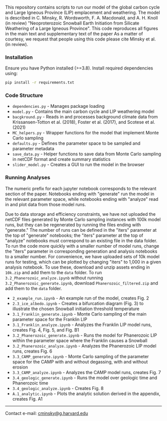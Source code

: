 This repository contains scripts to run our model of the global carbon cycle and Large Igneous Province (LIP) emplacement and weathering. The model is described in C. Minsky, R. Wordsworth, F. A. Macdonald, and A. H. Knoll (in review) "Neoproterozoic Snowball Earth Initiation from Silicate Weathering of a Large Igneous Province". This code reproduces all figures in the main text and supplementary text of the paper As a matter of courtesy, we request that people using this code please cite Minsky et al. (in review).

### Installation

Ensure you have Python installed (>=3.8). Install required dependencies using:

```bash
pip install -r requirements.txt
```

### Code Structure

- `dependencies.py` - Manages package loading
- `model.py` - Contains the main carbon cycle and LIP weathering model
- `bacgkround.py` - Reads in and processes background climate data from Krissansen-Totton et al. (2018), Foster et al. (2017), and Scotese et al. (2021)
- `MC_helpers.py` - Wrapper functions for the model that implement Monte Carlo sampling
- `defaults.py` - Defines the parameter space to be sampled and parameter metadata
- `save_data.py` - Helper functions to save data from Monte Carlo sampling in netCDF format and create summary statistics
- `slider_model.py` - Creates a GUI to run the model in the browser

### Running Analyses

The numeric prefix for each jupyter notebook corresponds to the relevant section of the paper. Notebooks ending with "generate" run the model in the relevant parameter space, while notebooks ending with "analyze" read in and plot data from those model runs.

Due to data storage and efficiency constraints, we have not uploaded the netCDF files generated by Monte Carlo sampling instances with 100k model runs, but they can be regenerated by running the files ending with "generate." The number of runs can be defined in the "iters" parameter at the top of "generate" notebooks; the "iters" parameter at the top of "analyze" notebooks must correspond to an existing file in the data folder. To run the code more quickly with a smaller number of model runs, change the "iters" parameter in corresponding generation and analysis notebooks to a smaller number. For convenience, we have uploaded sets of 10k model runs for testing, which can be plotted by changing "iters" to 1,000 in a given analysis notebook. To use these, download and unzip assets ending in `10k.zip` and add them to the `data` folder. To run `3.2_Phanerozoic_analyze.ipynb` without running `3.2_Phanerozoic_generate.ipynb`, download `Phanerozoic_filtered.zip` and add them to the `data` folder.

- `2_example_run.ipynb` - An example run of the model, creates Fig. 2
- `2.3_ice_albedo.ipynb` - Creates a bifurcation diagram (Fig. 3) to illustrate the chosen Snowball initiation threshold temperature
- `3.1_Franklin_generate.ipynb` - Monte Carlo sampling of the main parameter space for the Franklin LIP
- `3.1_Franklin_analyze.ipynb` - Analyzes the Franklin LIP model runs, creates Fig. 4, Fig. 5, and Fig. B1
- `3.2_Phanerozoic_generate.ipynb` - Runs the model for Phanerozoic LIP within the parameter space where the Franklin causes a Snowball
- `3.2_Phanerozoic_analyze.ipynb` - Analyzes the Phanerozoic LIP model runs, creates Fig. 6
- `3.3_CAMP_generate.ipynb` - Monte Carlo sampling of the parameter space for the CAMP with and without degassing, with and without erosion
- `3.3_CAMP_analyze.ipynb` - Analyzes the CAMP model runs, creates Fig. 7
- `3.4_geologic_generate.ipynb` - Runs the model over geologic time and Phanerozoic time
- `3.4_geologic_analyze.ipynb` - Creates Fig. 8
- `A.1_analytic.ipynb` - Plots the analytic solution derived in the appendix, creates Fig. A1

-------------------------

Contact e-mail: cminsky@g.harvard.edu